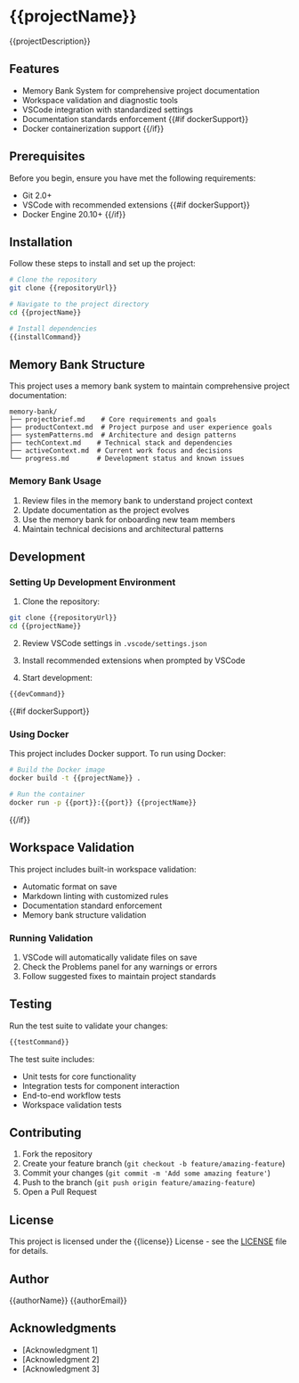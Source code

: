 # {{projectName}}

{{projectDescription}}

## Features

* Memory Bank System for comprehensive project documentation
* Workspace validation and diagnostic tools
* VSCode integration with standardized settings
* Documentation standards enforcement
{{#if dockerSupport}}
* Docker containerization support
{{/if}}

## Prerequisites

Before you begin, ensure you have met the following requirements:

* Git 2.0+
* VSCode with recommended extensions
{{#if dockerSupport}}
* Docker Engine 20.10+
{{/if}}

## Installation

Follow these steps to install and set up the project:

```bash
# Clone the repository
git clone {{repositoryUrl}}

# Navigate to the project directory
cd {{projectName}}

# Install dependencies
{{installCommand}}
```

## Memory Bank Structure

This project uses a memory bank system to maintain comprehensive project documentation:

```text
memory-bank/
├── projectbrief.md    # Core requirements and goals
├── productContext.md  # Project purpose and user experience goals
├── systemPatterns.md  # Architecture and design patterns
├── techContext.md    # Technical stack and dependencies
├── activeContext.md  # Current work focus and decisions
└── progress.md       # Development status and known issues
```

### Memory Bank Usage

1. Review files in the memory bank to understand project context
2. Update documentation as the project evolves
3. Use the memory bank for onboarding new team members
4. Maintain technical decisions and architectural patterns

## Development

### Setting Up Development Environment

1. Clone the repository:

```bash
git clone {{repositoryUrl}}
cd {{projectName}}
```

2. Review VSCode settings in `.vscode/settings.json`

3. Install recommended extensions when prompted by VSCode

4. Start development:

```bash
{{devCommand}}
```

{{#if dockerSupport}}
### Using Docker

This project includes Docker support. To run using Docker:

```bash
# Build the Docker image
docker build -t {{projectName}} .

# Run the container
docker run -p {{port}}:{{port}} {{projectName}}
```
{{/if}}

## Workspace Validation

This project includes built-in workspace validation:

* Automatic format on save
* Markdown linting with customized rules
* Documentation standard enforcement
* Memory bank structure validation

### Running Validation

1. VSCode will automatically validate files on save
2. Check the Problems panel for any warnings or errors
3. Follow suggested fixes to maintain project standards

## Testing

Run the test suite to validate your changes:

```bash
{{testCommand}}
```

The test suite includes:
* Unit tests for core functionality
* Integration tests for component interaction
* End-to-end workflow tests
* Workspace validation tests

## Contributing

1. Fork the repository
2. Create your feature branch (`git checkout -b feature/amazing-feature`)
3. Commit your changes (`git commit -m 'Add some amazing feature'`)
4. Push to the branch (`git push origin feature/amazing-feature`)
5. Open a Pull Request

## License

This project is licensed under the {{license}} License - see the [LICENSE](LICENSE) file for details.

## Author

{{authorName}}
{{authorEmail}}

## Acknowledgments

* [Acknowledgment 1]
* [Acknowledgment 2]
* [Acknowledgment 3]

